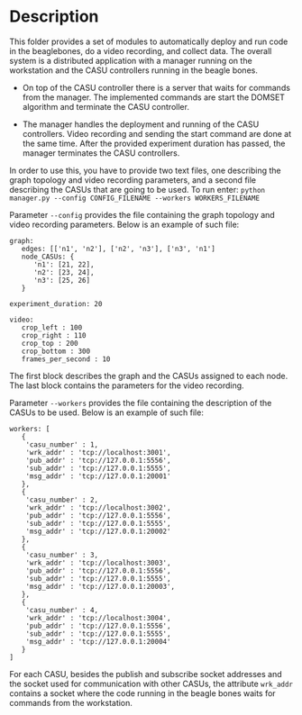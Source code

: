 Description
===========

This folder provides a set of modules to automatically deploy and run code in the beaglebones, do a video recording, and collect data.
The overall system is a distributed application with a manager running on the workstation and the CASU controllers running in the beagle bones.

* On top of the CASU controller there is a server that waits for commands from the manager.
The implemented commands are start the DOMSET algorithm and terminate the CASU controller.

* The manager handles the deployment and running of the CASU controllers.
Video recording and sending the start command are done at the same time.
After the provided experiment duration has passed, the manager terminates the CASU controllers.

In order to use this, you have to provide two text files, one describing the graph topology and video recording parameters, and a second file describing the CASUs that are going to be used.
To run enter:
`python manager.py --config CONFIG_FILENAME --workers WORKERS_FILENAME`
 
Parameter `--config` provides the file containing the graph topology and video recording parameters.
Below is an example of such file:


    graph:
       edges: [['n1', 'n2'], ['n2', 'n3'], ['n3', 'n1']
       node_CASUs: {
          'n1': [21, 22],
          'n2': [23, 24],
          'n3': [25, 26]
       }
    
    experiment_duration: 20
    
    video:
       crop_left : 100
       crop_right : 110
       crop_top : 200
       crop_bottom : 300
       frames_per_second : 10

The first block describes the graph and the CASUs assigned to each node.
The last block contains the parameters for the video recording.

Parameter  `--workers` provides the file containing the description of the CASUs to be used.
Below is an example of such file:

    workers: [
       {
        'casu_number' : 1,
        'wrk_addr' : 'tcp://localhost:3001',
        'pub_addr' : 'tcp://127.0.0.1:5556',
        'sub_addr' : 'tcp://127.0.0.1:5555',
        'msg_addr' : 'tcp://127.0.0.1:20001'
       },
       {
        'casu_number' : 2,
        'wrk_addr' : 'tcp://localhost:3002',
        'pub_addr' : 'tcp://127.0.0.1:5556',
        'sub_addr' : 'tcp://127.0.0.1:5555',
        'msg_addr' : 'tcp://127.0.0.1:20002'
       },
       {
        'casu_number' : 3,
        'wrk_addr' : 'tcp://localhost:3003',
        'pub_addr' : 'tcp://127.0.0.1:5556',
        'sub_addr' : 'tcp://127.0.0.1:5555',
        'msg_addr' : 'tcp://127.0.0.1:20003',
       },
       {
        'casu_number' : 4,
        'wrk_addr' : 'tcp://localhost:3004',
        'pub_addr' : 'tcp://127.0.0.1:5556',
        'sub_addr' : 'tcp://127.0.0.1:5555',
        'msg_addr' : 'tcp://127.0.0.1:20004'
       }
    ]

For each CASU, besides the publish and subscribe socket addresses and the socket used for communication with other CASUs, the attribute `wrk_addr` contains a socket where the code running in the beagle bones waits for commands from the workstation.
